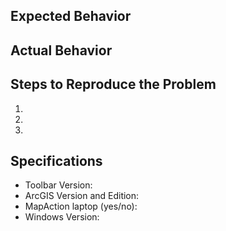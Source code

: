 ## Expected Behavior


## Actual Behavior


## Steps to Reproduce the Problem

  1.
  2.
  3.

## Specifications

  - Toolbar Version:
  - ArcGIS Version and Edition:
  - MapAction laptop (yes/no):
  - Windows Version: